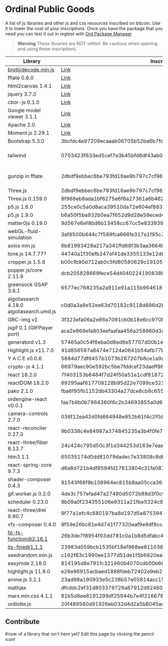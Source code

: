 # Ordinal Public Goods
A list of js libraries and other js and css resources inscribed on bitcoin. Use it to lower the cost of your inscriptions. Once you have the package that you need you can test it out in regtest with [Ord Package Manager](https://github.com/cypherpunklab/opm)

> **Warning**
> These libraries are NOT vetted. Be cautious when opening and using these inscriptions. 

| Library | Inscription | Format | Notes | Source | 
| --- | --- | --- | --- | --- |
| [brotli/decode.min.js](https://github.com/google/brotli/blob/master/js/decode.min.js) | [Link](https://ordinals.com/inscription/b1d16a7a1ada08b5c7f51837478f578c0abd0973809c439228f28ccd5c38e44ai0) | none | | [ord.io](https://www.ord.io/21338293)
|fflate 0.8.0 | [Link](https://ordinals.com/inscription/f815bd5c566c6e46de5cdb6ccb3a7043c63deeba61f4234baea84b602b0d4440i0) | none | [example](https://github.com/jokie88/ordinalpublicgoods/blob/main/examples/threejs.html) | [harry.xbt](https://twitter.com/hbeckeri/status/1671917397832335361?s=20)
| html2canvas 1.4.1 | [Link](https://ordinals.com/inscription/be2585187c2e016b654ecc1f207fa73c38e55eee404cdf709346c4511689d24ai0) | none | | [king bootoshi](https://twitter.com/KingBootoshi/status/1670534828922400768?s=20)
| jquery 3.7.0 | [Link](https://ordinals.com/inscription/773e4865bcf3084e6d6ee5d49136fb5f7071d4c050ec4aeeaeb9c6d24fea5fc1i0) | none | | [inscribed.space](https://twitter.com/InscribedSpace/status/1671541360703205381?s=20)
| cbor-js 0.1.0 | [Link](https://ordinals.com/inscription/a9f6a9b050af3de1a4ce714978c1f2231ba731f1f46731a16d0e411f89308566i0) | none | | [bc1Plainview](https://x.com/bc1Plainview/status/1729264667313438832?s=20) [cbor-js](https://www.npmjs.com/package/cbor-js)
| Google model viewer 3.1.1 | [Link](https://ordinals.com/inscription/547a6709441bc5c9d206150ce5fb7605c28a90c46bd6e4330c4420cb41477aeai0) | none | see tweet for useage | [harry.xbt](https://twitter.com/hbeckeri/status/1671917397832335361?s=20)
| Apache 2.0 | [Link](https://ordinals.com/inscription/3a4575b2a8fe6e7968146f290d494c2346d40ff692314050babcaa7268347f4bi0) | none | untested |  inscribed.space
| Moment.js 2.29.1 | [Link](https://ordinals.com/inscription/b90b4516ea1a0b882e67387eb4f3e5def0307704b046e8ef98c5e72092c47eedi0) | none | | inscribed.space 
| Bootstrap 5.3.0 | 3bcfdc4e97209ecaaab06705b52ba6b7fc9d1cee77404ac15e655ce691a44654i0 | none | | inscribed.space
| tailwind | 0703423f633ed5cef7e3b45bfd8df43ab0d6783850d51005b105f01dd60d25c3i0 | base64 gzipped | after unzipping, pull out default (e.g. tail.default) | [inscribed-packages](https://github.com/boppleton/inscribed-packages)
| gunzip in fflate | 2dbdf9ebbec6be793fd16ae9b797c7cf968ab2427166aaf390b90b71778266abi0 | gzip | need to do inscription.split("\n")[28] |  [onchain monkey](https://github.com/metagood/OCM-Dimensions/blob/main/README.md)
| Three.js | 2dbdf9ebbec6be793fd16ae9b797c7cf968ab2427166aaf390b90b71778266abi0 | gzip | [example](https://github.com/jokie88/ordinalpublicgoods/blob/main/examples/threejs.html) |  [onchain monkey](https://github.com/metagood/OCM-Dimensions/blob/main/README.md)
| Three.js 0.159.0 | 8f968eb8ada1bf6275e6f8a27361a6b462a951b0102951e0fe7d30dec1d07dd4i0 | ord/br | [example](https://github.com/TheWizardsOfOrd/Elements/blob/main/examples/threejs/standalone/example.html) |  [The Wizards of Ord Elements](https://github.com/TheWizardsOfOrd/Elements)
| p5.js 1.6.0 | 255ce0c5a0d8aca39510da72e604ef8837519028827ba7b7f723b7489f3ec3a4i0 | gzip | see [example](/examples/p5js.html) | [onchain monkey](https://github.com/metagood/OCM-Dimensions/blob/main/README.md)
| p5.js 1.9.0 | b6a50f5ba932b0ea7f652d9d28e59eced47bc6f8376c25e02d8b3457bb60ac8fi0 | ord/br | see [example](https://github.com/TheWizardsOfOrd/Elements/blob/main/examples/p5js/standalone/example.html) |  [The Wizards of Ord Elements](https://github.com/TheWizardsOfOrd/Elements)
| matter0js 0.19.0 | 9d567e6ef8bd6b13458cc67cc5e8339395a4433e45db4554ff83c88a5df8bae2i0 | none | | [found on ord.io](https://www.ord.io/11774132)
| webGL-fluid-simulation | 3af8500b444c7f589fca666fe317e1f95c7226d49dc23f8a4b86093f01f3e7adi0 | none | | [found on ord.io](https://www.ord.io/11846310)
| axios min js | 6b81993428a217a341ffd68f3b3aa3664b2cfc674d57aad0d3b6daa0f125b821i0 | none | | [found on ord.io](https://www.ord.io/12399396)
| tone.js 14.7.77? | 44740a1f30efb247ef41de3355133e12d6f58ab4dc8a3146648e2249fa9c6a39i0 | none | | [found on ord.io](https://www.ord.io/13316104)
| cropper.js 1.5.6 | b00cfb90d712ab0c5fd80580629c1910538859e55b9a9d6306f734420f3721f5i0 | none | | [found on ord.io](https://www.ord.io/13345027)
| popper.js/core 2.11.8 | dcb205828669fece54d4040224190838bbe22b6d137ae9fc38c4b42f0777148ai0 | none | | [found on ord.io](https://www.ord.io/11821277)
| greensock GSAP 3.6.1 | 6577ec768235a2a911e91a115b964618581bde91d99bc58f5c7390fdfb155ae6i0 | none | may need license? | [found on ord.io](https://www.ord.io/14150095)
| algoliasearch 4.18.0 algoliasearch.umd.js | c0d0a3a8e52ee63d70182c9118d896d2bded3c82b7c74d1f8780519e19efb5cai0 | none | | [found on ord.io](https://www.ord.io/14291772)
| GRC-img v1 | 3f323efa06a2e86a7091cb0b18e6cc970bc747ea7b8b8e99a9431555fdf5d1d3i0 | none | | [ord.io](https://www.ord.io/14578041)
| jsgif 0.1 (GIFPlayer port) | aca2e869efa803eefaafaa456a258960d3aca8d90c1efd55d2fbf253a15201d0i0 | none | [source](https://github.com/antimatter15/jsgif) | [ord.io](https://www.ord.io/16620325)
| generatord v1.3 | 57465a0c54f6eba0d8ed8e57707d00b1eb806637495bb87d2ec825d5d687a7fei0 | none | generatord.io | [source](https://www.ord.io/29829931)  
| Highlight.js v11.7.0 | 41d856597a8474e7124a0641b54afb77bc034f800e1be8fe02a20b55023ff4a7i0 | none | | [ord.io](https://www.ord.io/18501999)
| Y A C E v0.0.6 | 5884d77df6457b1073b267207b8ce1a9a4d67114eb7794af04eb8ac637f07ae7i0 | none | | [ord.io](https://www.ord.io/18501780)
| crypto-js 4.1.1 | 66979aec90e592bc5be7fddcef23daeff982662b7225e7804c1b271f1b0d267ai0 | none | | [Wild Tangz](https://twitter.com/wildtangz)
| react 18.2.0 | 7f403153b6484f7d24f50a51e1cdf8187219a3baf103ef0df5ea2437fb9de874i0 | none | [example](https://ordinals.com/content/73aa8f7dd4be6224215c23863957a93062aeaac58d5227e20e328a8e0dda2782i0) | [bopxbt](https://twitter.com/boppleton/status/1693862904183886064)
| reactDOM 18.2.0 | 89295aaf617708128b95d22e7099ce32108d4b918386e6f90994e7979d22ba72i0 | none | [example](https://ordinals.com/content/73aa8f7dd4be6224215c23863957a93062aeaac58d5227e20e328a8e0dda2782i0) |  [bopxbt](https://twitter.com/boppleton/status/1693862904183886064)
| pako 2.1.0 | fba6f95fb1152db43304a27dce8cb8c65509eba6ab0b6958cedeb33e5f443077i0 | none | [example](https://ordinals.com/content/2e11adadd78e34f8c3dff508f58cb4c06dd35812af774740479ec76c1138f7d3i0) | [bopxbt](https://twitter.com/boppleton/status/1693862904183886064)
| ordengine-react v0.0.1 | faa7b9b0b7884360f6c2b34693855a0d60df5f344727c72e3691a80f84ec6a81i0 | none | [example](https://ordinals.com/content/73aa8f7dd4be6224215c23863957a93062aeaac58d5227e20e328a8e0dda2782i0) |  [bopxbt](https://twitter.com/boppleton/status/1693862904183886064)
| camera-controls 2.7.0 | 036f12ea42d0fd664948e952b61f4c2f0d04e5672e7a7b3e2c33ac2544b6b1a7i0 | none | | [ord.io](https://www.ord.io/25221832)
| react-reconciler 0.27.0 | 9b0338c4e84987a374845235a3b4f0fe73b205b336a7b936e05c71deb5a1882ci0 | none | | [ord.io](https://www.ord.io/24919723)
| react-three/fiber 8.13.7 | 24c424c795d50c3f1d344253d163e7eaa34e904aef038b6031d706e76676c634i0 | none | | [ord.io](https://www.ord.io/24945358)
| htm3.1.1 | 65035174d0dd81079dadec7e33808c8db77e0683ae5fca330ca992e3f631517fi0 | none | | [inscribed-packages](https://github.com/boppleton/inscribed-packages)
| react-spring-core 9.7.3 | d6a8d721b4df8594fd17613804c31fa087f2aebb982855122bf945fd350675b2i0 | none | | [ord.io](https://www.ord.io/27308800
| shader-composer 0.4.3 | 91543f66f9b108964ec815b8aa05cca363937cddbe3b578f44ba5cb750c2d140i0 | none | | [ord.io](https://www.ord.io/25497772)
| gif.worker.js 0.2.0 | 4de3c757efad47a27480d5072b88d3f0c08ae52398eac3db64c951798bef601di0 | none | | [ord.io](https://www.ord.io/27350879)
| scheduler 0.23.0 | 9b09a0f234355106e9311a21fbe5324c90f7317f04c00bc73e1114c9af745743i0 | none | | [ord.io](https://www.ord.io/24795534)
| react-three/drei 9.80.7 | 9f77a1efc4c880197ba8d197d5e87539443ed5ebcf027b1fee25db8bd1cf4605i0 | none | | [ord.io](https://www.ord.io/26756821)
| vfx-composer 0.4.0 | 9f59e26bc81e4d741f77320eaf9e9df8cce623c9639f9c1a49497ac75607e9bei0 | none | | [ord.io](https://www.ord.io/25499027)
| fp-ts-function@2.16.1 | 26b3de7f8954f93dd781c0a1b8d5dfabc4731fbd3e4493657a02a2d7373195c0i0 | none | | [ord.io](https://www.ord.io/25497717)
| its-fine@1.1.1 | 23983d059bcb1535bf18ef968ee811036dc608e55e99050d54b0948c2f827897i0 | none | | [ord.io](https://www.ord.io/24898987) 
| seedrandom.min.js | c192f63c1990ee1377d51de1f5b6820eac412aa779d717b9497806a072ea49f6i0 | none | | [ord.io](https://www.ord.io/27758217) [github](https://github.com/davidbau/seedrandom/blob/released/seedrandom.min.js)
| easymde 2.18.0 | 814195d8e791fc321960b4070cdb00b6627e4bffbeca0eb6742750de4b88f802i0 | none | | [ord.io](https://www.ord.io/34827360)
| highlight.js 11.9.0 | e26e96915acbaed1888fdeb72402e9eb21f83e533ee26fc7101e631b3f78eae6i0 | none | | [ord.io](https://www.ord.io/35275314)
| anime.js 3.2.1 | 23ad98a190933e5c238b57e05814acc154d55928edf02d298cc82f4fac0313fei0 | none | | [ord.io](https://www.ord.io/35139362)
| mathjax | dfcddc2ef31d803379729a87912d9246091f83303584cea31786ec189e8dc234i0 | none | | [github](https://github.com/mathjax/MathJax)
| marx.min.css 4.1.1 | 81b5d8ee8191299df25944b7e4f21667665ede891a3bea5fd6a1c98a2d2f0882i0 | none | | [thecolorblocks](https://x.com/thecolorblocks_/status/1724616522805432415)
| ordlotte.js | 20f489560d91926eb032d4d2a5b8045ac885ee80184c12d4fc682fd81af07851i0 | none | | [ordlotte](https://github.com/thecolorblocks/ordlotte)

## Contribute
Know of a library that isn't here yet? Edit this page by clicking the pencil icon!
